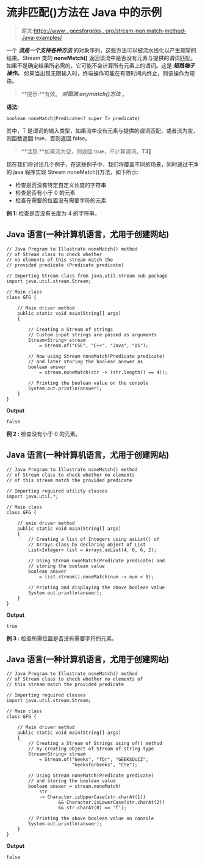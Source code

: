 # 流非匹配()方法在 Java 中的示例

> 原文:[https://www . geesforgeks . org/stream-non match-method-Java-examples/](https://www.geeksforgeeks.org/stream-nonematch-method-java-examples/)

一个 ***流是一个支持各种方法*** 的对象序列，这些方法可以被流水线化以产生期望的结果。Stream 类的 **noneMatch()** 返回该流中是否没有元素与提供的谓词匹配。如果不是确定结果所必需的，它可能不会计算所有元素上的谓词。这是 ***短路端子操作。*** 如果当出现无限输入时，终端操作可能在有限时间内终止，则该操作为短路。

> **提示:**有效。 ***对面流 anymatch()方法*** 。

**语法:**

```
boolean noneMatch(Predicate<? super T> predicate)
```

其中，T 是谓词的输入类型，如果流中没有元素与提供的谓词匹配，或者流为空，则函数返回 true，否则返回 false。

> **注意:**如果流为空，则返回 true，不计算谓词。**T3】**

现在我们将讨论几个例子，在这些例子中，我们将覆盖不同的场景，同时通过干净的 java 程序实现 Stream noneMatch()方法，如下所示:

*   检查是否没有特定自定义长度的字符串
*   检查是否有小于 0 的元素
*   检查在需要的位置没有需要字符的元素

**例 1:** 检查是否没有长度为 4 的字符串。

## Java 语言(一种计算机语言，尤用于创建网站)

```
// Java Program to Illustrate noneMatch() method
// of Stream class to check whether
// no elements of this stream match the
// provided predicate (Predicate predicate)

// Importing Stream class from java.util.stream sub package
import java.util.stream.Stream;

// Main class
class GFG {

    // Main driver method
    public static void main(String[] args)
    {

        // Creating a Stream of strings
        // Custom input strings are passed as arguments
        Stream<String> stream
            = Stream.of("CSE", "C++", "Java", "DS");

        // Now using Stream noneMatch(Predicate predicate)
        // and later storing the boolean answer as
        boolean answer
            = stream.noneMatch(str -> (str.length() == 4));

        // Printing the boolean value on the console
        System.out.println(answer);
    }
}
```

**Output**

```
false
```

**例 2 :** 检查没有小于 0 的元素。

## Java 语言(一种计算机语言，尤用于创建网站)

```
// Java Program to Illustrate noneMatch() method
// of Stream class to check whether no elements
// of this stream match the provided predicate

// Importing required utility classes
import java.util.*;

// Main class
class GFG {

    // amin driver method
    public static void main(String[] args)
    {
        // Creating a list of Integers using asList() of
        // Arrays class by declaring object of List
        List<Integer> list = Arrays.asList(4, 0, 6, 2);

        // Using Stream noneMatch(Predicate predicate) and
        // storing the boolean value
        boolean answer
            = list.stream().noneMatch(num -> num < 0);

        // Printing and displaying the above boolean value
        System.out.println(answer);
    }
}
```

**Output**

```
true
```

**例 3 :** 检查所需位置是否没有需要字符的元素。

## Java 语言(一种计算机语言，尤用于创建网站)

```
// Java Program to Illustrate noneMatch() method
// of Stream class to check whether no elements of
// this stream match the provided predicate

// Importing required classes
import java.util.stream.Stream;

// Main class
class GFG {

    // Main driver method
    public static void main(String[] args)
    {
        // Creating a Stream of Strings using of() method
        // by creating object of Stream of string type
        Stream<String> stream
            = Stream.of("Geeks", "fOr", "GEEKSQUIZ",
                        "GeeksforGeeks", "CSe");

        // Using Stream noneMatch(Predicate predicate)
        // and storing the boolean value
        boolean answer = stream.noneMatch(
            str
            -> Character.isUpperCase(str.charAt(1))
                   && Character.isLowerCase(str.charAt(2))
                   && str.charAt(0) == 'f');

        // Printing the above boolean value on console
        System.out.println(answer);
    }
}
```

**Output**

```
false
```